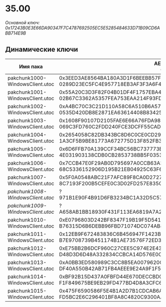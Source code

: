 # 35.00

###### Основной ключ: 0x17243B0E3E66DA90347F7C4787692505EC5E5285484633D71B09CD6ABB714E9B

## Динамические ключи

| Имя пака                          | AES Ключ</br>GUID                                                                                       | HiRes Текстуры |
|-----------------------------------|---------------------------------------------------------------------------------------------------------|----------------|
| pakchunk1000-WindowsClient.utoc   | 0x3EED3AE8564BA180A3D1F6BEEBB57FB9890790982D3D2717F5C96194C0B90823</br>0289D23EC5FC4E957718EB3AF3F3A6F4 | ✔️             |
| pakchunk1001-WindowsClient.utoc   | 0x55A20C3D3F82F04B01DF4F1757EBA4E44B5F3879961B81B0D6059F48F7534EB3</br>02B67C3362A5357FEA753EAA214F93FD | ❌             |
| pakchunk1002-WindowsClient.utoc   | 0xA4BC70C3C21D110A58C6A510B6A57FAC404D7C3D33F5610E6D97A452FE12C94E</br>0535D420DB8E2871EA63614408B83425 | ✔️             |
| pakchunk1003-WindowsClient.utoc   | 0x1608F90107D2105FAE6E66A76FDA98190EB120793156151152CFDD8D175557B4</br>069C3FD760C2FDD240FCE3DCFF55CAD3 | ❌             |
| pakchunk1004-WindowsClient.utoc   | 0x2654058C82DB343BC8D6C0CE0CD29EE266AB8A2209BF38F7D599651B1DC1A4A5</br>1A3CF5B9BE81773A672775D13F852FB3 | ❌             |
| pakchunk1005-WindowsClient.utoc   | 0x6D6FFB70A139CCF34BC56BC737773B6316ECC90AB81A3F8916B7E7D4B4F84BC0</br>4E031903138CDB0CB2853738BB5F0353 | ✔️             |
| pakchunk1006-WindowsClient.utoc   | 0x7CCB47E0F29AB0D795697A0CCB63A36ADA90DE0C39E22955D588A31A006049B6</br>68C5336152906D195B21EB04925C63F6 | ✔️             |
| pakchunk1007-WindowsClient.utoc   | 0x5F0A0548ABC21F7AFC89F8CA0D27271F9F7FFAD1A0724C15E99E7D99CE64F607</br>8C7193F200B5CEFE0C3D02FD257E835C | ❌             |
| *pakchunk1008-WindowsClient.utoc* | ?</br>971B1E90F4B91D6FB3234BC1A32D5C57 																  | ❌             |
| *pakchunk1009-WindowsClient.utoc* | ?</br>A658AB1BB18930F431F113EA6819A7A2 																  | ❌             |
| pakchunk1010-WindowsClient.utoc   | 0xE0796803D242BF8347F19B19F5D541098326E4D7F0D99DC9E4E03C3D59BDF8B0</br>B76315D6B6DEBB96FBD71074DC074AB8 | ❌             |
| pakchunk1011-WindowsClient.utoc   | 0x12EB9F672483836C6B456947F1423BA73740E4E733F362655A516B93A5CC3DC1</br>B7E9708739B451174B1AE73576F72ED3 | ✔️             |
| pakchunk1012-WindowsClient.utoc   | 0xE75BB2B6DCF960C27CEE5C974E2E4303F2AED9030B7DF7BD01D3F43475D65D11</br>D48D3D6D48A332834CCBCA14D576E0C5 | ❌             |
| pakchunk1013-WindowsClient.utoc   | 0xA0BB3ED580989C3CC8B5EA0079620CECE607054757F8644769C1C54E0140C60F</br>DF40A550B42AB71FB4AEEE9E24A9F1F5 | ✔️             |
| pakchunk1014-WindowsClient.utoc   | 0xBF92B15D437A0FBFD44E670DECCBD07900041F3314A5AE4D80347AD15063A11C</br>F1F849675BE9EB29FD477BD4D8A3CFC6 | ❌             |
| pakchunk1015-WindowsClient.utoc   | 0x475F6590586F5E4B1A2D7B1CDCAB6ABAF9EC7667474292A51B89EA3F5DEBDEF0</br>FD5BC2E6C296401BF8A8C4820C9300AA | ❌             |
